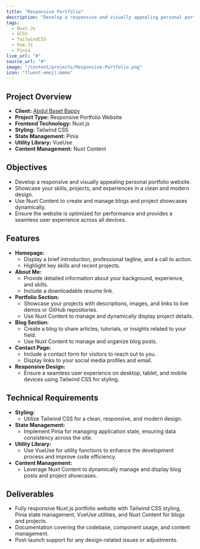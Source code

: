 ```yaml
---
title: "Responsive Portfolio"
description: "Develop a responsive and visually appealing personal portfolio website."
tags:
  - Nuxt.Js
  - SCSS
  - TailwindCSS
  - Vue.Js
  - Pinia
live_url: "#"
source_url: "#"
image: "/content/projects/Responsive-Portfolio.png"
icon: "fluent-emoji:memo"
---
```


## Project Overview
- **Client:** [Abdul Baset Bappy](https://abdulbasetbappy.dev/)
- **Project Type:** Responsive Portfolio Website
- **Frontend Technology:** Nuxt.js
- **Styling:** Tailwind CSS
- **State Management:** Pinia
- **Utility Library:** VueUse
- **Content Management:** Nuxt Content

## Objectives
- Develop a responsive and visually appealing personal portfolio website.
- Showcase your skills, projects, and experiences in a clean and modern design.
- Use Nuxt Content to create and manage blogs and project showcases dynamically.
- Ensure the website is optimized for performance and provides a seamless user experience across all devices.

## Features
- **Homepage:** 
  - Display a brief introduction, professional tagline, and a call to action.
  - Highlight key skills and recent projects.
- **About Me:** 
  - Provide detailed information about your background, experience, and skills.
  - Include a downloadable resume link.
- **Portfolio Section:**
  - Showcase your projects with descriptions, images, and links to live demos or GitHub repositories.
  - Use Nuxt Content to manage and dynamically display project details.
- **Blog Section:** 
  - Create a blog to share articles, tutorials, or insights related to your field.
  - Use Nuxt Content to manage and organize blog posts.
- **Contact Page:** 
  - Include a contact form for visitors to reach out to you.
  - Display links to your social media profiles and email.
- **Responsive Design:** 
  - Ensure a seamless user experience on desktop, tablet, and mobile devices using Tailwind CSS for styling.

## Technical Requirements
- **Styling:** 
  - Utilize Tailwind CSS for a clean, responsive, and modern design.
- **State Management:** 
  - Implement Pinia for managing application state, ensuring data consistency across the site.
- **Utility Library:** 
  - Use VueUse for utility functions to enhance the development process and improve code efficiency.
- **Content Management:** 
  - Leverage Nuxt Content to dynamically manage and display blog posts and project showcases.

## Deliverables
- Fully responsive Nuxt.js portfolio website with Tailwind CSS styling, Pinia state management, VueUse utilities, and Nuxt Content for blogs and projects.
- Documentation covering the codebase, component usage, and content management.
- Post-launch support for any design-related issues or adjustments.
